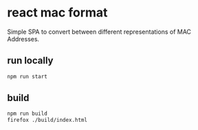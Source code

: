 # react mac format

Simple SPA to convert between different representations of MAC Addresses.

## run locally

```bash
npm run start
```

## build

```bash
npm run build
firefox ./build/index.html
```
